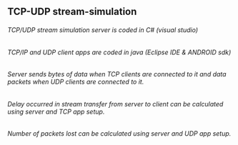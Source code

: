 ## TCP-UDP stream-simulation
###### TCP/UDP stream simulation server is coded in C# (visual studio) 
###### TCP/IP and UDP client apps are coded in java (Eclipse IDE & ANDROID sdk)
###### Server sends bytes of data when TCP clients are connected to it and data packets when UDP clients are connected to it.
###### Delay occurred in stream transfer from server to client can be calculated using server and TCP app setup. 
###### Number of packets lost can be calculated using server and UDP app setup.
